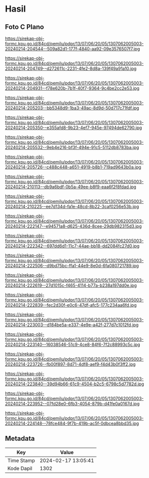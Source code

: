 # Hasil

## Foto C Plano

https://sirekap-obj-formc.kpu.go.id/84cd/pemilu/pdpr/13/07/06/20/05/1307062005003-20240214-204544--509a82d1-177f-4840-aa92-09e3576507f7.jpg

https://sirekap-obj-formc.kpu.go.id/84cd/pemilu/pdpr/13/07/06/20/05/1307062005003-20240214-204749--d272611c-2231-4fe2-8d8a-139f49a91a10.jpg

https://sirekap-obj-formc.kpu.go.id/84cd/pemilu/pdpr/13/07/06/20/05/1307062005003-20240214-204931--f78e620b-7b1f-40f7-9364-9c4be2cc2e53.jpg

https://sirekap-obj-formc.kpu.go.id/84cd/pemilu/pdpr/13/07/06/20/05/1307062005003-20240214-205203--bb5348d9-1ba3-49ac-8d9d-50d717c71fdf.jpg

https://sirekap-obj-formc.kpu.go.id/84cd/pemilu/pdpr/13/07/06/20/05/1307062005003-20240214-205350--e355afd8-9b23-4ef7-945e-97494de62790.jpg

https://sirekap-obj-formc.kpu.go.id/84cd/pemilu/pdpr/13/07/06/20/05/1307062005003-20240214-205532--9eb4e216-bf3f-494e-91c5-5112db8783ba.jpg

https://sirekap-obj-formc.kpu.go.id/84cd/pemilu/pdpr/13/07/06/20/05/1307062005003-20240214-205726--c488c448-a651-4919-b8b1-719ad9643b0a.jpg

https://sirekap-obj-formc.kpu.go.id/84cd/pemilu/pdpr/13/07/06/20/05/1307062005003-20240214-210113--db9a6bdf-0b5a-49ee-b8f9-eaa6f2f8fdad.jpg

https://sirekap-obj-formc.kpu.go.id/84cd/pemilu/pdpr/13/07/06/20/05/1307062005003-20240214-210225--ee7d134d-fa1e-48cd-8b22-3caf0256e53b.jpg

https://sirekap-obj-formc.kpu.go.id/84cd/pemilu/pdpr/13/07/06/20/05/1307062005003-20240214-222147--e94571a8-d625-436d-8cee-29db982315d3.jpg

https://sirekap-obj-formc.kpu.go.id/84cd/pemilu/pdpr/13/07/06/20/05/1307062005003-20240214-222342--697dd6d1-11c7-44ae-bb18-dd2084fc27d0.jpg

https://sirekap-obj-formc.kpu.go.id/84cd/pemilu/pdpr/13/07/06/20/05/1307062005003-20240214-222506--d9bd75bc-ffa1-44e9-8e0d-6fa080721789.jpg

https://sirekap-obj-formc.kpu.go.id/84cd/pemilu/pdpr/13/07/06/20/05/1307062005003-20240214-222619--27d1015c-f465-4114-b77a-b238a197dd0e.jpg

https://sirekap-obj-formc.kpu.go.id/84cd/pemilu/pdpr/13/07/06/20/05/1307062005003-20240214-222839--fec2d30f-e0c6-47df-afc5-177c234aa6fd.jpg

https://sirekap-obj-formc.kpu.go.id/84cd/pemilu/pdpr/13/07/06/20/05/1307062005003-20240214-223003--d184be5a-e337-4e9e-a42f-277d7c1012fd.jpg

https://sirekap-obj-formc.kpu.go.id/84cd/pemilu/pdpr/13/07/06/20/05/1307062005003-20240214-223140--16038546-51c9-4ce8-84f6-7f2c88993c5c.jpg

https://sirekap-obj-formc.kpu.go.id/84cd/pemilu/pdpr/13/07/06/20/05/1307062005003-20240214-223726--fb00f897-8d71-4df8-aef9-f4d43b0f3ff2.jpg

https://sirekap-obj-formc.kpu.go.id/84cd/pemilu/pdpr/13/07/06/20/05/1307062005003-20240214-223840--39d94b66-61c9-4504-b2c5-6798c5d7782d.jpg

https://sirekap-obj-formc.kpu.go.id/84cd/pemilu/pdpr/13/07/06/20/05/1307062005003-20240214-223952--07fd28e0-6fb3-4054-879b-d41fe0a0167d.jpg

https://sirekap-obj-formc.kpu.go.id/84cd/pemilu/pdpr/13/07/06/20/05/1307062005003-20240214-224148--78fce484-9f7b-419b-ac5f-0dbcea8bbd35.jpg


## Metadata

| Key        | Value               |
| ---------- | ------------------- |
| Time Stamp | 2024-02-17 13:05:41 |
| Kode Dapil | 1302                |



